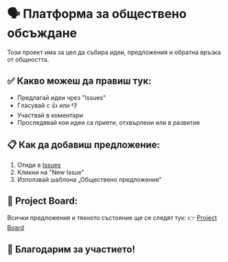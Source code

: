 # 🗣️ Платформа за обществено обсъждане

Този проект има за цел да събира идеи, предложения и обратна връзка от общността.

## ✅ Какво можеш да правиш тук:
- Предлагай идеи чрез "Issues"
- Гласувай с 👍 или 👎
- Участвай в коментари
- Проследявай кои идеи са приети, отхвърлени или в развитие

## 📋 Как да добавиш предложение:
1. Отиди в [Issues](../../issues)
2. Кликни на "New Issue"
3. Използвай шаблона „Обществено предложение“

## 🔗 Project Board:
Всички предложения и тяхното състояние ще се следят тук:
👉 [Project Board](../../projects)

## 🙌 Благодарим за участието!

